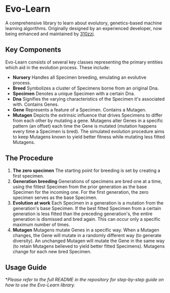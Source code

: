 # Evo-Learn
A comprehensive library to learn about evolutory, genetics-based machine learning algorithms. Originally designed by an experienced developer, now being enhanced and maintained by [310zzj](https://github.com/310zzj).

## Key Components
Evo-Learn consists of several key classes representing the primary entities which aid in the evolution process. These include:
- **Nursery** Handles all Specimen breeding, emulating an evolutive process.
- **Breed** Symbolizes a cluster of Specimens borne from an original Dna.
- **Specimen** Denotes a unique Specimen with a certain Dna.
- **Dna** Signifies the varying characteristics of the Specimen it's associated with. Contains Genes.
- **Gene** Represents a feature of a Specimen. Contains a Mutagen.
- **Mutagen** Depicts the extrinsic influence that drives Specimens to differ from each other by mutating a gene. Mutagens alter Genes in a specific pattern (an offset) each time the Gene is mutated (mutation happens every time a Specimen is bred). The simulated evolution procedure aims to keep Mutagens known to yield better fitness while mutating less fitted Mutagens.

## The Procedure
1. **The zero specimen** The starting point for breeding is set by creating a first specimen. 
2. **Generation breeding** Generations of specimens are bred one at a time, using the fittest Specimen from the prior generation as the base Specimen for the incoming one. For the first generation, the zero specimen serves as the base Specimen.
3. **Evolution at work** Each Specimen in a generation is a mutation from the generation's base Specimen. If the best fitted Specimen from a certain generation is less fitted than the preceding generation's, the entire generation is dismissed and bred again. This can occur only a specific maximum number of times.
4. **Mutagen** Mutagens mutate Genes in a specific way. When a Mutagen changes, the Gene will mutate in a randomly different way (to generate diversity). An unchanged Mutagen will mutate the Gene in the same way (to retain Mutagens believed to yield better fitted Specimens). Mutagens change for each new bred Specimen.

## Usage Guide
**Please refer to the full README in the repository for step-by-step guide on how to use the Evo-Learn library.*